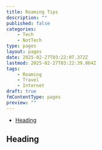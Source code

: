 ```yaml
---
title: Roaming Tips
description: ""
published: false
categories:
    - Tech
    - NotTech
type: pages
layout: pages
date: 2025-02-27T03:22:07.372Z
lastmod: 2025-02-27T03:22:39.064Z
tags:
    - Roaming
    - Travel
    - Internet
draft: true
fmContentType: pages
preview: ""
---
```


<!--- cSpell:disable --->
* [Heading](#heading)
<!--- cSpell:enable --->

## Heading

<!--
## toolname

### toolname Commands

### toolname Notes

### toolname References

<>
-->
